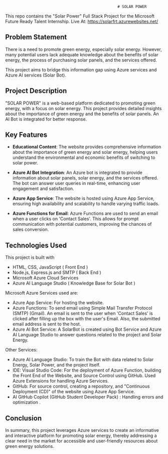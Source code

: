                                                       # SOLAR POWER

This repo contains the "Solar Power" Full Stack Project for the Microsoft Future Ready Talent Internship.
Live At: https://solarfrt.azurewebsites.net/

## Problem Statement 

There is a need to promote green energy, especially solar energy. However, many potential users lack adequate knowledge about the benefits of solar energy, the process of purchasing solar panels, and the services offered. 

This project aims to bridge this information gap using Azure services and Azure AI services (Solar Bot).

## Project Description

"SOLAR POWER" is a web-based platform dedicated to promoting green energy, with a focus on solar energy. This project provides detailed insights about the importance of green energy and the benefits of solar panels. An AI Bot is integrated for better response.

## Key Features

- **Educational Content**: The website provides comprehensive information about the importance of green energy and solar energy, helping users understand the environmental and economic benefits of switching to solar power.

- **Azure AI Bot Integration**: An Azure bot is integrated to provide information about solar panels, solar energy, and the services offered. The bot can answer user queries in real-time, enhancing user engagement and satisfaction.

- **Azure App Service**: The website is hosted using Azure App Service, ensuring high availability and scalability to handle varying traffic loads.

- **Azure Functions for Email**: Azure Functions are used to send an email when a user clicks on 'Contact Sales'. This allows for prompt communication with potential customers, improving the chances of sales conversion.

## Technologies Used

This project is built with 
 - HTML, CSS, JavaScript ( Front End )
 - Node.js, Express.js and SMTP ( Back End )
 - Microsoft Azure Cloud Services
 - Azure AI Language Studio ( Knowledge Base for Solar Bot ) 

Microsoft Azure Services used are:
 - Azure App Service: For hosting the website.
 - Azure Functions: To send email using Simple Mail Transfer Protocol (SMTP) (Gmail). An email is sent to the user when 'Contact Sales' is clicked after filling up the box with the user's Email. Also, the submitted email address is sent to the host.
 - Azure AI Bot Service: A SolarBot is created using Bot Service and Azure AI Language Studio to answer questions related to the project and Solar Energy.

Other Services:
 - Azure AI Language Studio: To train the Bot with data related to Solar Energy, Solar Power, and the project itself.
 - IDE: Visual Studio Code: For the deployment of Azure Function, building the Front End of the Website, and Source Control using GitHub. Used Azure Extensions for handling Azure Services.
 - GitHub: For source control, creating a repository, and "Continuous Deployment (CD)" of the website using Azure App Service.
 - AI GitHub Copilot (GitHub Student Developer Pack) : Handling errors and optimization .

## Conclusion

In summary, this project leverages Azure services to create an informative and interactive platform for promoting solar energy, thereby addressing a clear need in the market for accessible and user-friendly resources about green energy solutions.
